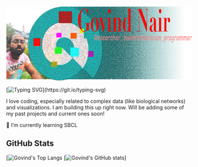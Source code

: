 [![Govind Nair header](https://raw.githubusercontent.com/gogothegreen/gogothegreen/main/assets/header1_5.png "Header")](https://dev.to/gogothegreen)

[![Typing SVG](https://readme-typing-svg.herokuapp.com/?color=%2340A597&size=30&width=800&lines=Welcome+to+my+github+profile;I+like+extracting+meaning+from+data!)](https://git.io/typing-svg)

I love coding, especially related to complex data (like biological networks) and visualizations. I am building this up right now. Will be adding some of my past projects and current ones soon!

🌱 I’m currently learning SBCL

## GitHub Stats
[![Govind's Top Langs](https://github-readme-stats.vercel.app/api/top-langs/?username=gogothegreen)
[![Govind's GitHub stats](https://github-readme-stats.vercel.app/api?username=gogothegreen&show_icons=true&theme=synthwave)]

<!--
**gogothegreen/gogothegreen** is a ✨ _special_ ✨ repository because its `README.md` (this file) appears on your GitHub profile.

Here are some ideas to get you started:

- 🔭 I’m currently working on ...
- 🌱 I’m currently learning ...
- 👯 I’m looking to collaborate on ...
- 🤔 I’m looking for help with ...
- 💬 Ask me about ...
- 📫 How to reach me: ...
- 😄 Pronouns: ...
- ⚡ Fun fact: ...
-->
